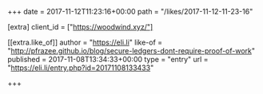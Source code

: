 +++
date = 2017-11-12T11:23:16+00:00
path = "/likes/2017-11-12-11-23-16"

[extra]
client_id = ["https://woodwind.xyz/"]

[[extra.like_of]]
author = "https://eli.li"
like-of = "http://pfrazee.github.io/blog/secure-ledgers-dont-require-proof-of-work"
published = 2017-11-08T13:34:33+00:00
type = "entry"
url = "https://eli.li/entry.php?id=20171108133433"

+++

